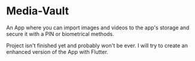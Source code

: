 # Media-Vault
An App where you can import images and videos to the app's storage and secure it with a PIN or biometrical methods.

Project isn't finished yet and probably won't be ever. I will try to create an enhanced version of the App with Flutter.
